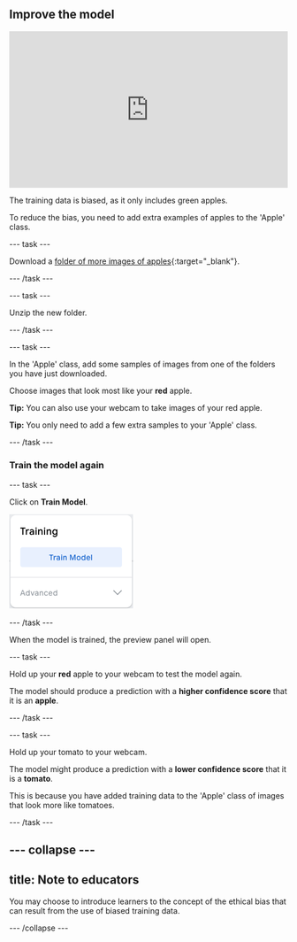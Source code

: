 ## Improve the model

<html>
  <div style="position: relative; overflow: hidden; padding-top: 56.25%;">
    <iframe style="position: absolute; top: 0; left: 0; right: 0; width: 100%; height: 100%; border: none;" src="https://www.youtube.com/embed/1qYJdnnh4oo?rel=0&cc_load_policy=1" allowfullscreen allow="accelerometer; autoplay; clipboard-write; encrypted-media; gyroscope; picture-in-picture; web-share"></iframe>
  </div>
</html>

The training data is biased, as it only includes green apples.

To reduce the bias, you need to add extra examples of apples to the 'Apple' class.

--- task ---

Download a [folder of more images of apples](https://drive.google.com/drive/folders/1OIuoG7go72c7QririIpykJ4tW-arrtfA){:target="_blank"}.

--- /task ---

--- task ---

Unzip the new folder.

--- /task ---

--- task ---

In the 'Apple' class, add some samples of images from one of the folders you have just downloaded.

Choose images that look most like your **red** apple.

**Tip:** You can also use your webcam to take images of your red apple.

**Tip:** You only need to add a few extra samples to your 'Apple' class.

--- /task ---

### Train the model again

--- task ---

Click on **Train Model**.

![The 'Train Model' button.](images/train_model.png)

--- /task ---

When the model is trained, the preview panel will open.

--- task ---

Hold up your **red** apple to your webcam to test the model again.

The model should produce a prediction with a **higher confidence score** that it is an **apple**.
 
--- /task ---

--- task ---

Hold up your tomato to your webcam.

The model might produce a prediction with a **lower confidence score** that it is a **tomato**.

This is because you have added training data to the 'Apple' class of images that look more like tomatoes.

--- /task ---

--- collapse ---
---
title: Note to educators
---

You may choose to introduce learners to the concept of the ethical bias that can result from the use of biased training data.

--- /collapse ---
